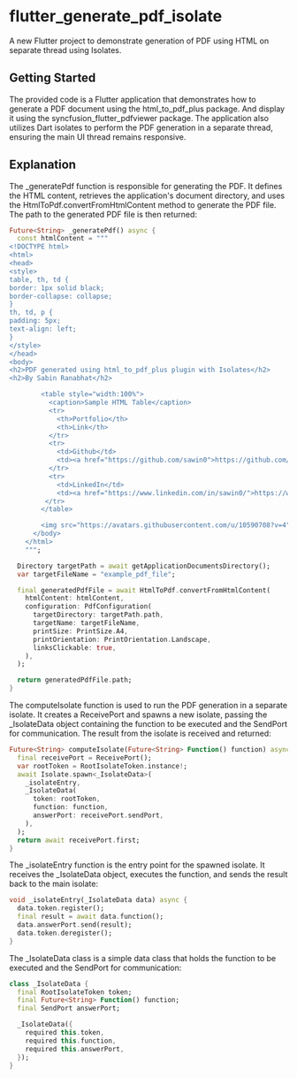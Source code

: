 # flutter_generate_pdf_isolate

A new Flutter project to demonstrate generation of PDF using HTML on separate thread using Isolates.

## Getting Started

The provided code is a Flutter application that demonstrates how to generate a PDF document using
the html_to_pdf_plus package.
And display it using the syncfusion_flutter_pdfviewer package.
The application also utilizes Dart isolates to perform the PDF generation in a separate thread,
ensuring the main UI thread remains responsive.

## Explanation

The _generatePdf function is responsible for generating the PDF. It defines the HTML content,
retrieves the application's document directory, and uses the HtmlToPdf.convertFromHtmlContent method
to generate the PDF file. The path to the generated PDF file is then returned:

```dart
Future<String> _generatePdf() async {
  const htmlContent = """
<!DOCTYPE html>
<html>
<head>
<style>
table, th, td {
border: 1px solid black;
border-collapse: collapse;
}
th, td, p {
padding: 5px;
text-align: left;
}
</style>
</head>
<body>
<h2>PDF generated using html_to_pdf_plus plugin with Isolates</h2>
<h2>By Sabin Ranabhat</h2>

        <table style="width:100%">
          <caption>Sample HTML Table</caption>
          <tr>
            <th>Portfolio</th>
            <th>Link</th>
          </tr>
          <tr>
            <td>Github</td>
            <td><a href="https://github.com/sawin0">https://github.com/sawin0</a></td>
          </tr>
          <tr>
            <td>LinkedIn</td>
            <td><a href="https://www.linkedin.com/in/sawin0/">https://www.linkedin.com/in/sawin0/</a></td>
         </tr>
        </table>

        <img src="https://avatars.githubusercontent.com/u/10590708?v=4" alt="web-img">
      </body>
    </html>
    """;

  Directory targetPath = await getApplicationDocumentsDirectory();
  var targetFileName = "example_pdf_file";

  final generatedPdfFile = await HtmlToPdf.convertFromHtmlContent(
    htmlContent: htmlContent,
    configuration: PdfConfiguration(
      targetDirectory: targetPath.path,
      targetName: targetFileName,
      printSize: PrintSize.A4,
      printOrientation: PrintOrientation.Landscape,
      linksClickable: true,
    ),
  );

  return generatedPdfFile.path;
}

```

The computeIsolate function is used to run the PDF generation in a separate isolate. It creates a
ReceivePort and spawns a new isolate, passing the _IsolateData object containing the function to be
executed and the SendPort for communication. The result from the isolate is received and returned:

```dart
Future<String> computeIsolate(Future<String> Function() function) async {
  final receivePort = ReceivePort();
  var rootToken = RootIsolateToken.instance!;
  await Isolate.spawn<_IsolateData>(
    _isolateEntry,
    _IsolateData(
      token: rootToken,
      function: function,
      answerPort: receivePort.sendPort,
    ),
  );
  return await receivePort.first;
}
```

The _isolateEntry function is the entry point for the spawned isolate. It receives the _IsolateData
object, executes the function, and sends the result back to the main isolate:

```dart 
void _isolateEntry(_IsolateData data) async {
  data.token.register();
  final result = await data.function();
  data.answerPort.send(result);
  data.token.deregister();
}
``` 

The _IsolateData class is a simple data class that holds the function to be executed and the
SendPort for communication:

```dart 
class _IsolateData {
  final RootIsolateToken token;
  final Future<String> Function() function;
  final SendPort answerPort;

  _IsolateData({
    required this.token,
    required this.function,
    required this.answerPort,
  });
}
```
